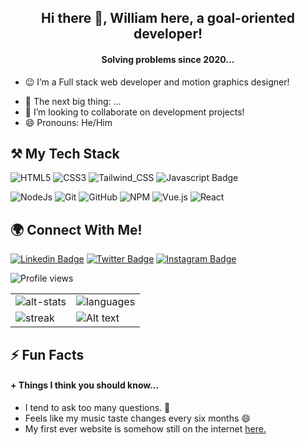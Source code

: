 ## <div align="center">Hi there 👋, William here, a goal-oriented developer!<div>
#### <div align="center">Solving problems since 2020...<div>


- 😉 I’m a Full stack web developer and motion graphics designer!
<!--- - ⚡ I’m currently improving my backend development skills. --->
- 🌱 The next big thing: ...
- 👯 I’m looking to collaborate on development projects!
- 😄 Pronouns: He/Him
<!---- 🤔 I’m looking to collaborate on projects
 💬 Ask me about ...--> 


## ⚒ My Tech Stack
![HTML5](https://img.shields.io/badge/html5-%23E34F26.svg?style=for-the-badge&logo=html5&logoColor=white)
![CSS3](https://img.shields.io/badge/css3-%231572B6.svg?style=for-the-badge&logo=css3&logoColor=white)
![Tailwind_CSS](https://img.shields.io/badge/Tailwind_CSS-38B2AC?style=for-the-badge&logo=tailwind-css&logoColor=white)
![Javascript Badge](https://img.shields.io/badge/-Javascript-F0DB4F?style=for-the-badge&labelColor=F0DB4F&logo=javascript&logoColor=black)
<!--![Kotlin](https://img.shields.io/badge/Kotlin-f26291?style=for-the-badge&logo=kotlin&logoColor=white)
![PHP](https://img.shields.io/badge/php-7175aa?style=for-the-badge&logo=php&logoColor=white)-->
![NodeJs](https://img.shields.io/badge/NodeJs-ffffff?style=for-the-badge&logo=Node.js&logoColor=6b9f5c)
![Git](https://img.shields.io/badge/git-%23F05033.svg?style=for-the-badge&logo=git&logoColor=white)
![GitHub](https://img.shields.io/badge/github-%23121011.svg?style=for-the-badge&logo=github&logoColor=white)
![NPM](https://img.shields.io/badge/NPM-%23000000.svg?style=for-the-badge&logo=npm&logoColor=white)
![Vue.js](https://img.shields.io/badge/Vue-41b883?style=for-the-badge&logo=vue.js&logoColor=white)
![React](https://img.shields.io/badge/React-000000?style=for-the-badge&logo=React&logoColor=white)
 

<!--### Currently learning
![Flutter](https://img.shields.io/badge/Flutter-%231572B6?style=for-the-badge&logo=flutter&logoColor=white)-->


<!--![Python](https://img.shields.io/badge/python-3670A0?style=for-the-badge&logo=python&logoColor=ffdd54)-->
<!--![Django](https://img.shields.io/badge/django-%23092E20.svg?style=for-the-badge&logo=django&logoColor=white)-->

## 🌍 Connect With Me!
[![Linkedin Badge](https://img.shields.io/badge/-Jesulonimii-0e76a8?style=flat&labelColor=0e76a8&logo=linkedin&logoColor=white)](https://www.linkedin.com/in/jesulonimii)
[![Twitter Badge](https://img.shields.io/badge/-@jesulonimii-1ca0f1?style=flat&labelColor=1ca0f1&logo=twitter&logoColor=white)](https://twitter.com/jesulonimii)
[![Instagram Badge](https://img.shields.io/badge/-@jesulonimii-e84393?style=flat&labelColor=e84393&logo=instagram&logoColor=white)](https://instagram.com/jesulonimii)


![Profile views](https://gpvc.arturio.dev/jesulonimii)

| | |
| --- | --- |
| ![alt-stats](https://github-readme-stats.vercel.app/api?username=jesulonimii&count_private=true&show_icons=true&include_all_commits=true) | ![languages](https://cheesits456-readme-stats.vercel.app/api/top-langs?username=jesulonimii&layout=compact&hide=smarty&refresh=1) |
| ![streak](https://github-readme-streak-stats.herokuapp.com/?user=jesulonimii&) | ![Alt text](https://spotify-recently-played-readme.vercel.app/api?user=31t7xodc6cyonwuak54jckwbfxsy) |


## ⚡ Fun Facts
####  + Things I think you should know...
- I tend to ask too many questions. 🌚
- Feels like my music taste changes every six months 😄
- My first ever website is somehow still on the internet <a href="http://willcode.xtgem.com">here.</a>
